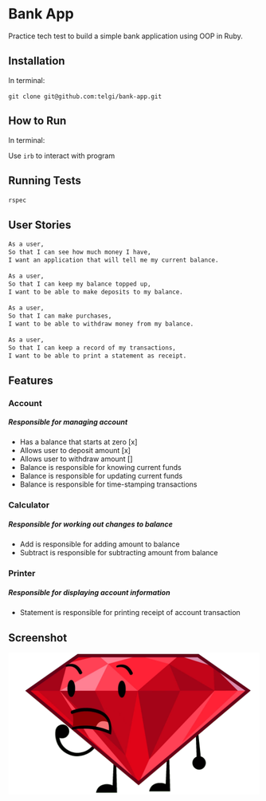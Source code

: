 # Bank App

Practice tech test to build a simple bank application using OOP in Ruby.

## Installation

In terminal:

`git clone git@github.com:telgi/bank-app.git`

## How to Run

In terminal:

Use `irb` to interact with program

## Running Tests

`rspec`

## User Stories

```
As a user,
So that I can see how much money I have,
I want an application that will tell me my current balance.

As a user,
So that I can keep my balance topped up,
I want to be able to make deposits to my balance.

As a user,
So that I can make purchases,
I want to be able to withdraw money from my balance.

As a user,
So that I can keep a record of my transactions,
I want to be able to print a statement as receipt.
```

## Features

### Account
##### *Responsible for managing account*
* Has a balance that starts at zero [x]
* Allows user to deposit amount [x]
* Allows user to withdraw amount []
* Balance is responsible for knowing current funds
* Balance is responsible for updating current funds
* Balance is responsible for time-stamping transactions

### Calculator
##### *Responsible for working out changes to balance*
* Add is responsible for adding amount to balance
* Subtract is responsible for subtracting amount from balance

### Printer
##### *Responsible for displaying account information*
* Statement is responsible for printing receipt of account transaction

## Screenshot

![Alt text](assets/images/placeholder.png?raw=true "Ruby placeholder until screenshot appears")
